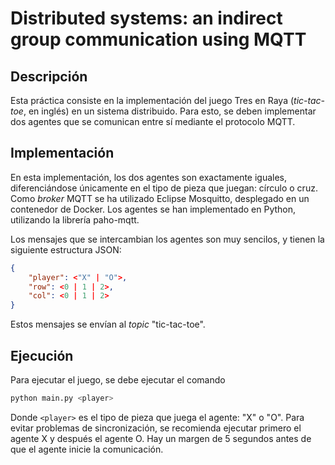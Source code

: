 # Distributed systems: an indirect group communication using MQTT

## Descripción
Esta práctica consiste en la implementación del juego Tres en Raya
(*tic-tac-toe*, en inglés) en un sistema distribuido. Para esto, se deben
implementar dos agentes que se comunican entre sí mediante el protocolo MQTT.

## Implementación
En esta implementación, los dos agentes son exactamente iguales, diferenciándose
únicamente en el tipo de pieza que juegan: círculo o cruz. 
Como *broker* MQTT se ha utilizado Eclipse Mosquitto, desplegado en un contenedor de 
Docker. Los agentes se han implementado en Python, utilizando la librería paho-mqtt.

Los mensajes que se intercambian los agentes son muy sencilos, y tienen la siguiente
estructura JSON:
```json
{
    "player": <"X" | "O">,
    "row": <0 | 1 | 2>,
    "col": <0 | 1 | 2>
}
```
Estos mensajes se envían al *topic* "tic-tac-toe".

## Ejecución
Para ejecutar el juego, se debe ejecutar el comando
```bash
python main.py <player>
```

Donde `<player>` es el tipo de pieza que juega el agente: "X" o "O". Para
evitar problemas de sincronización, se recomienda ejecutar primero el
agente X y después el agente O. Hay un margen de 5 segundos antes de que el
agente inicie la comunicación.
